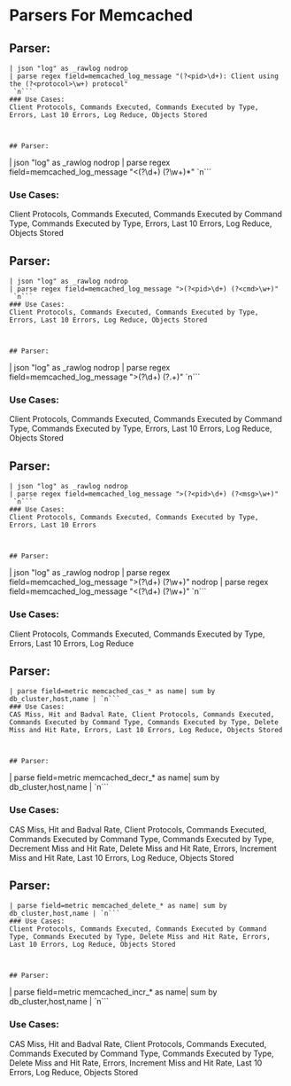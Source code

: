 # Parsers For Memcached

## Parser:
```
| json "log" as _rawlog nodrop 
| parse regex field=memcached_log_message "(?<pid>\d+): Client using the (?<protocol>\w+) protocol"
 `n```
### Use Cases:
Client Protocols, Commands Executed, Commands Executed by Type, Errors, Last 10 Errors, Log Reduce, Objects Stored



## Parser:
```
| json "log" as _rawlog nodrop 
| parse regex field=memcached_log_message "<(?<pid>\d+) (?<cmd>\w+)*"
 `n```
### Use Cases:
Client Protocols, Commands Executed, Commands Executed by Command Type, Commands Executed by Type, Errors, Last 10 Errors, Log Reduce, Objects Stored



## Parser:
```
| json "log" as _rawlog nodrop 
| parse regex field=memcached_log_message ">(?<pid>\d+) (?<cmd>\w+)"
 `n```
### Use Cases:
Client Protocols, Commands Executed, Commands Executed by Type, Errors, Last 10 Errors, Log Reduce, Objects Stored



## Parser:
```
| json "log" as _rawlog nodrop 
| parse regex field=memcached_log_message ">(?<pid>\d+) (?<msg>.+)"
 `n```
### Use Cases:
Client Protocols, Commands Executed, Commands Executed by Command Type, Commands Executed by Type, Errors, Last 10 Errors, Log Reduce, Objects Stored



## Parser:
```
| json "log" as _rawlog nodrop 
| parse regex field=memcached_log_message ">(?<pid>\d+) (?<msg>\w+)"
 `n```
### Use Cases:
Client Protocols, Commands Executed, Commands Executed by Type, Errors, Last 10 Errors



## Parser:
```
| json "log" as _rawlog nodrop 
| parse regex field=memcached_log_message ">(?<pid>\d+) (?<msg>\w+)" nodrop
| parse regex field=memcached_log_message "<(?<pid>\d+) (?<msg>\w+)"
 `n```
### Use Cases:
Client Protocols, Commands Executed, Commands Executed by Type, Errors, Last 10 Errors, Log Reduce



## Parser:
```
| parse field=metric memcached_cas_* as name| sum by db_cluster,host,name | `n```
### Use Cases:
CAS Miss, Hit and Badval Rate, Client Protocols, Commands Executed, Commands Executed by Command Type, Commands Executed by Type, Delete Miss and Hit Rate, Errors, Last 10 Errors, Log Reduce, Objects Stored



## Parser:
```
| parse field=metric memcached_decr_* as name| sum by db_cluster,host,name | `n```
### Use Cases:
CAS Miss, Hit and Badval Rate, Client Protocols, Commands Executed, Commands Executed by Command Type, Commands Executed by Type, Decrement Miss and Hit Rate, Delete Miss and Hit Rate, Errors, Increment Miss and Hit Rate, Last 10 Errors, Log Reduce, Objects Stored



## Parser:
```
| parse field=metric memcached_delete_* as name| sum by db_cluster,host,name | `n```
### Use Cases:
Client Protocols, Commands Executed, Commands Executed by Command Type, Commands Executed by Type, Delete Miss and Hit Rate, Errors, Last 10 Errors, Log Reduce, Objects Stored



## Parser:
```
| parse field=metric memcached_incr_* as name| sum by db_cluster,host,name | `n```
### Use Cases:
CAS Miss, Hit and Badval Rate, Client Protocols, Commands Executed, Commands Executed by Command Type, Commands Executed by Type, Delete Miss and Hit Rate, Errors, Increment Miss and Hit Rate, Last 10 Errors, Log Reduce, Objects Stored


